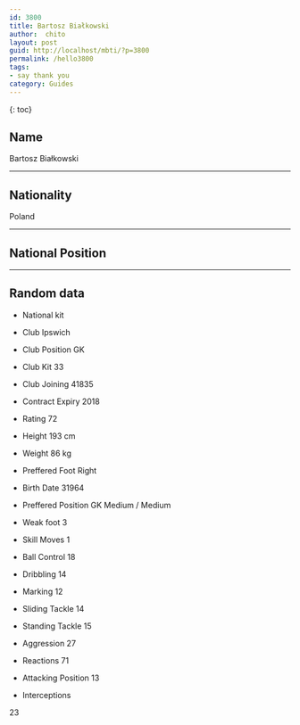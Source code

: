 ```yaml
---
id: 3800
title: Bartosz Białkowski
author:  chito 
layout: post
guid: http://localhost/mbti/?p=3800
permalink: /hello3800
tags:
- say thank you
category: Guides
---
```



{: toc}


## Name  
Bartosz Białkowski 

* * *

## Nationality  
Poland 

* * *

## National Position 

* * *

## Random data 

  * National kit 
  * Club 
Ipswich 

  * Club Position 
GK 

  * Club Kit 
33 

  * Club Joining 
41835 

  * Contract Expiry 
2018 

  * Rating 
72 

  * Height 
193 cm 

  * Weight 
86 kg 

  * Preffered Foot 
Right 

  * Birth Date 
31964 

  * Preffered Position 
GK Medium / Medium 

  * Weak foot 
3 

  * Skill Moves 
1 

  * Ball Control 
18 

  * Dribbling 
14 

  * Marking 
12 

  * Sliding Tackle 
14 

  * Standing Tackle 
15 

  * Aggression 
27 

  * Reactions 
71 

  * Attacking Position 
13 

  * Interceptions 

23</ul>